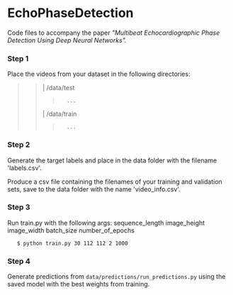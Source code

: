 # EchoPhaseDetection
Code files to accompany the paper *"Multibeat Echocardiographic Phase Detection Using Deep Neural Networks".*

### Step 1
Place the videos from your dataset in the following directories:

> >	| /data/test
> > >		...
> >	| /data/train
> > >		...

### Step 2
Generate the target labels and place in the data folder with the filename 'labels.csv'.

Produce a csv file containing the filenames of your training and validation sets, save to the data folder with the name 'video_info.csv'.

### Step 3
Run train.py with the following args:   sequence_length image_height   image_width   batch_size   number_of_epochs

`	$ python train.py 30 112 112 2 1000`

### Step 4
Generate predictions from `data/predictions/run_predictions.py` using the saved model with the best weights from training.
